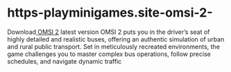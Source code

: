# https-playminigames.site-omsi-2-
Download[ OMSI 2](https://playminigames.site/omsi-2/) latest version OMSI 2  puts you in the driver’s seat of highly detailed and realistic buses, offering an authentic simulation of urban and rural public transport. Set in meticulously recreated environments, the game challenges you to master complex bus operations, follow precise schedules, and navigate dynamic traffic 
